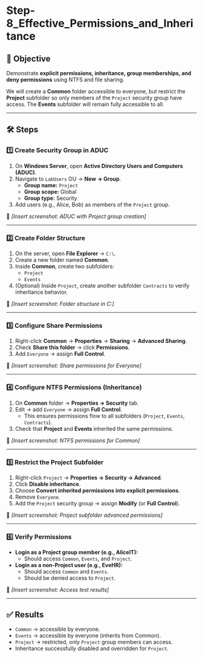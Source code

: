 # Step-8_Effective_Permissions_and_Inheritance

## 📌 Objective  
Demonstrate **explicit permissions, inheritance, group memberships, and deny permissions** using NTFS and file sharing.  

We will create a **Common** folder accessible to everyone, but restrict the **Project** subfolder so only members of the `Project` security group have access. The **Events** subfolder will remain fully accessible to all.  

---

## 🛠️ Steps  

### 1️⃣ Create Security Group in ADUC  
1. On **Windows Server**, open **Active Directory Users and Computers (ADUC)**.  
2. Navigate to `LabUsers` OU → **New → Group**.  
   - **Group name:** `Project`  
   - **Group scope:** Global  
   - **Group type:** Security  
3. Add users (e.g., Alice, Bob) as members of the `Project` group.  

📸 *[Insert screenshot: ADUC with Project group creation]*  

---

### 2️⃣ Create Folder Structure  
1. On the server, open **File Explorer** → `C:\`.  
2. Create a new folder named **Common**.  
3. Inside **Common**, create two subfolders:  
   - `Project`  
   - `Events`  
4. (Optional) Inside `Project`, create another subfolder `Contracts` to verify inheritance behavior.  

📸 *[Insert screenshot: Folder structure in C:\]*  

---

### 3️⃣ Configure Share Permissions  
1. Right-click **Common** → **Properties** → **Sharing** → **Advanced Sharing**.  
2. Check **Share this folder** → click **Permissions**.  
3. Add `Everyone` → assign **Full Control**.  

📸 *[Insert screenshot: Share permissions for Everyone]*  

---

### 4️⃣ Configure NTFS Permissions (Inheritance)  
1. On **Common** folder → **Properties → Security** tab.  
2. Edit → add `Everyone` → assign **Full Control**.  
   - This ensures permissions flow to all subfolders (`Project`, `Events`, `Contracts`).  
3. Check that **Project** and **Events** inherited the same permissions.  

📸 *[Insert screenshot: NTFS permissions for Common]*  

---

### 5️⃣ Restrict the Project Subfolder  
1. Right-click `Project` → **Properties → Security → Advanced**.  
2. Click **Disable inheritance**.  
3. Choose **Convert inherited permissions into explicit permissions**.  
4. Remove `Everyone`.  
5. Add the `Project` security group → assign **Modify** (or **Full Control**).  

📸 *[Insert screenshot: Project subfolder advanced permissions]*  

---

### 6️⃣ Verify Permissions  
- **Login as a Project group member (e.g., AliceIT):**  
  - Should access `Common`, `Events`, and `Project`.  
- **Login as a non-Project user (e.g., EveHR):**  
  - Should access `Common` and `Events`.  
  - Should be denied access to `Project`.  

📸 *[Insert screenshot: Access test results]*  

---

## ✅ Results  
- `Common` → accessible by everyone.  
- `Events` → accessible by everyone (inherits from Common).  
- `Project` → restricted, only `Project` group members can access.  
- Inheritance successfully disabled and overridden for `Project`.  
